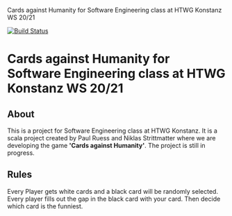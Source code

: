 Cards against Humanity for Software Engineering class at HTWG Konstanz 
WS 20/21

[![Build Status](https://travis-ci.org/StrittmatterN/SEprojectWS.svg?branch=master)](https://travis-ci.org/StrittmatterN/SEprojectWS)

# Cards against Humanity for Software Engineering class at HTWG Konstanz WS 20/21

## About 
This is a project for Software Engineering class at HTWG Konstanz.
It is a scala project created by Paul Ruess and Niklas Strittmatter where we are developing the game **'Cards against Humanity'**.
The project is still in progress.

## Rules
Every Player gets white cards and a black card will be randomly selected. Every player fills out the gap in the black card with your card.
Then decide which card is the funniest. 

